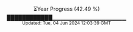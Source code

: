 <p align="center">
⏳Year Progress (42.49 %)<br>
████████████▁▁▁▁▁▁▁▁▁▁▁▁▁▁▁▁▁▁ <br>
<sub>Updated: Tue, 04 Jun 2024 12:03:39 GMT</sub>
</p>

